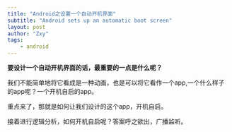 ```yaml
---
title: "Android之设置一个自动开机界面"
subtitle: "Android sets up an automatic boot screen"
layout: post
author: "Zxy"
tags:
    - android
---
```


**要设计一个自动开机界面的话，最重要的一点是什么呢？**

我们不能简单地将它看成是一种动画，也是可以将它看作一个app,一个什么样子的app呢？一个开机自启的app。

重点来了，那就是如何让我们设计的这个app，开机自启。

接着进行逻辑分析，如何开机自启呢？答案呼之欲出，广播监听。

